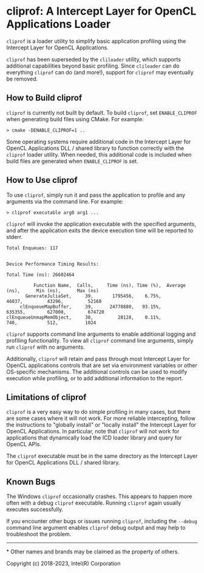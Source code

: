 # cliprof: A Intercept Layer for OpenCL Applications Loader

`cliprof` is a loader utility to simplify basic application profiling using
the Intercept Layer for OpenCL Applications.

`cliprof` has been superseded by the `cliloader` utility, which supports
additional capabilities beyond basic profiling.
Since `cliloader` can do everything `cliprof` can do (and more!), support
for `cliprof` may eventually be removed.

## How to Build cliprof

`cliprof` is currently not built by default.  To build `cliprof`, set `ENABLE_CLIPROF`
when generating build files using CMake.  For example:

````
> cmake -DENABLE_CLIPROF=1 ..
````

Some operating systems require additional code in the Intercept Layer
for OpenCL Applications DLL / shared library to function correctly with the
`cliprof` loader utility.  When needed, this additional code is included when
build files are generated when `ENABLE_CLIPROF` is set.

## How to Use cliprof

To use `cliprof`, simply run it and pass the application to profile and any
arguments via the command line.  For example:

```
> cliprof executable arg0 arg1 ...
```

`cliprof` will invoke the application executable with the specified arguments,
and after the application exits the device execution time will be reported
to stderr.

```
Total Enqueues: 117


Device Performance Timing Results:

Total Time (ns): 26602464

          Function Name,  Calls,     Time (ns), Time (%),  Average (ns),      Min (ns),      Max (ns)
       GenerateJuliaSet,     39,       1795456,    6.75%,         46037,         43296,         52160
     clEnqueueMapBuffer,     39,      24778880,   93.15%,        635355,        627008,        674720
clEnqueueUnmapMemObject,     38,         28128,    0.11%,           740,           512,          1024
```

`cliprof` supports command line arguments to enable additional logging and
profiling functionality. To view all `cliprof` command line arguments, simply
run `cliprof` with no arguments.

Additionally, `cliprof` will retain and pass through most Intercept Layer for
OpenCL applications controls that are set via environment variables or other
OS-specific mechanisms.  The additional controls can be used to modify
execution while profiling, or to add additional information to the report.

## Limitations of cliprof

`cliprof` is a very easy way to do simple profiling in many cases, but there
are some cases where it will not work.   For more reliable intercepting,
follow the instructions to "globally install" or "locally install" the
Intercept Layer for OpenCL Applications.  In particular, note that `cliprof`
will not work for applications that dynamically load the ICD loader library
and query for OpenCL APIs.

The `cliprof` executable must be in the same directory as the Intercept Layer for
OpenCL Applications DLL / shared library.

## Known Bugs

The Windows `cliprof` occasionally crashes.  This appears to happen more often
with a debug `cliprof` executable.  Running `cliprof` again usually executes
successfully.

If you encounter other bugs or issues running `cliprof`, including the `--debug`
command line argument enables `cliprof` debug output and may help to
troubleshoot the problem.

---

\* Other names and brands may be claimed as the property of others.

Copyright (c) 2018-2023, Intel(R) Corporation
